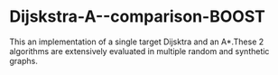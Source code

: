 # Dijskstra-A--comparison-BOOST
This an implementation of a single target Dijsktra and an A*.These 2 algorithms are extensively evaluated in multiple random  and synthetic graphs.
